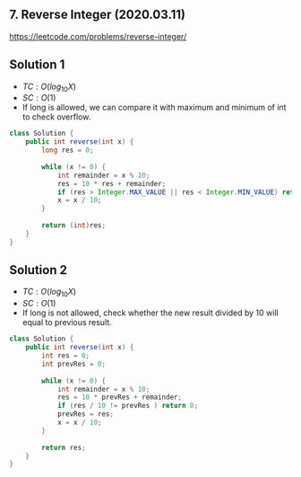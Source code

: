 ## 7. Reverse Integer (2020.03.11)

https://leetcode.com/problems/reverse-integer/

## Solution 1

- $TC:O(log_{10}X)$
- $SC:O(1)$
- If long is allowed, we can compare it with maximum and minimum of int to check overflow.

```java
class Solution {
    public int reverse(int x) {
        long res = 0;
        
        while (x != 0) {
            int remainder = x % 10;
            res = 10 * res + remainder;
            if (res > Integer.MAX_VALUE || res < Integer.MIN_VALUE) return 0;
            x = x / 10;
        }
        
        return (int)res;
    }
}
```

## Solution 2

- $TC:O(log_{10}X)$
- $SC:O(1)$
- If long is not allowed, check whether the new result divided by 10 will equal to previous result.

```java
class Solution {
    public int reverse(int x) {
        int res = 0;
        int prevRes = 0;
        
        while (x != 0) {
            int remainder = x % 10;
            res = 10 * prevRes + remainder;
            if (res / 10 != prevRes ) return 0;
            prevRes = res;
            x = x / 10;
        }
        
        return res;
    }
}
```

